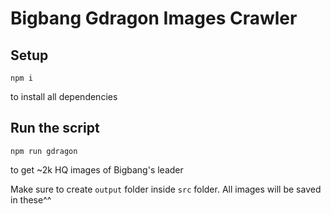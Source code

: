 # Bigbang Gdragon Images Crawler

## Setup
```
npm i
```
to install all dependencies

## Run the script
```
npm run gdragon
```
to get ~2k HQ images of Bigbang's leader
 
Make sure to create `output` folder inside `src` folder.
All images will be saved in these^^
